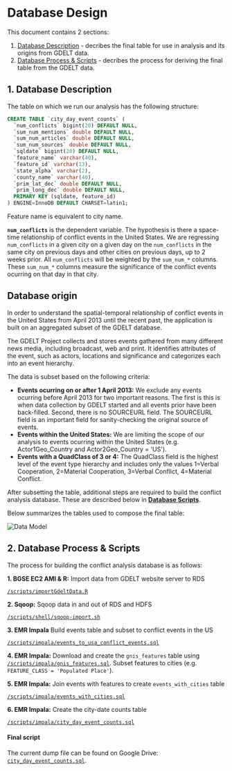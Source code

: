 # Database Design

This document contains 2 sections:

1. [Database Description](#1-database-description) - decribes the final table for use in analysis and its origins from GDELT data.
2. [Database Process & Scripts](#2-database-process--scripts) - decribes the process for deriving the final table from the GDELT data.

## 1. Database Description

The table on which we run our analysis has the following structure:

```sql
CREATE TABLE `city_day_event_counts` (
  `num_conflicts` bigint(20) DEFAULT NULL,
  `sum_num_mentions` double DEFAULT NULL,
  `sum_num_articles` double DEFAULT NULL,
  `sum_num_sources` double DEFAULT NULL,
  `sqldate` bigint(20) DEFAULT NULL,
  `feature_name` varchar(40),
  `feature_id` varchar(13),
  `state_alpha` varchar(2),
  `county_name` varchar(40),
  `prim_lat_dec` double DEFAULT NULL,
  `prim_long_dec` double DEFAULT NULL,
  PRIMARY KEY (sqldate, feature_id)
) ENGINE=InnoDB DEFAULT CHARSET=latin1;
```

Feature name is equivalent to city name.

**`num_conflicts`** is the dependent variable. The hypothesis is there a space-time relationship of conflict events in the United States. We are regressing `num_conflicts` in a given city on a given day on the `num_conflicts` in the same city on previous days and other cities on previous days, up to 2 weeks prior. All `num_conflicts` will be weighted by the `sum_num_*` columns. These `sum_num_*` columns measure the significance of the conflict events ocurring on that day in that city.

## Database origin

In order to understand the spatial-temporal relationship of conflict events in the United States from April 2013 until the recent past, the application is built on an aggregated subset of the GDELT database.

The GDELT Project collects and stores events gathered from many different news media, including broadcast, web and print. It identifies attributes of the event, such as actors, locations and significance and categorizes each into an event hierarchy.

The data is subset based on the following criteria:

* **Events ocurring on or after 1 April 2013:** We exclude any events ocurring before April 2013 for two important reasons. The first is this is when data collection by GDELT started and all events prior have been back-filled. Second, there is no SOURCEURL field. The SOURCEURL field is an important field for sanity-checking the original source of events.
* **Events within the United States:** We are limiting the scope of our analysis to events ocurring within the United States (e.g. Actor1Geo_Country and Actor2Geo_Country = 'US').
* **Events with a QuadClass of 3 or 4:** The QuadClass field is the highest level of the event type hierarchy and includes only the values 1=Verbal Cooperation, 2=Material Cooperation, 3=Verbal Conflict, 4=Material Conflict.

After subsetting the table, additional steps are required to build the conflict analysis database. These are described below in **[Database Scripts](#database-scripts)**.

Below summarizes the tables used to compose the final table:

![Data Model](https://www.lucidchart.com/publicSegments/view/f1312882-b8a5-4132-915a-277929077c91/image.png)

## 2. Database Process & Scripts

The process for building the conflict analysis database is as follows:

**1. BGSE EC2 AMI & R:** Import data from GDELT website server to RDS

[`/scripts/importGdeltData.R`](/scripts/importGdeltData.R)

**2. Sqoop:** Sqoop data in and out of RDS and HDFS

[`/scripts/shell/sqoop-import.sh`](/scripts/shell/sqoop-import.sh)

**3. EMR Impala** Build events table and subset to conflict events in the US

[`/scripts/impala/events_to_usa_conflict_events.sql`](/scripts/impala/events_to_usa_conflict_events.sql)

**4. EMR Impala:** Download and create the `gnis_features` table using [`/scripts/impala/gnis_features.sql`](/scripts/sql/gnis_features.sql). Subset features to cities (e.g. `FEATURE_CLASS = 'Populated Place'`).

**5. EMR Impala:** Join events with features to create `events_with_cities` table

[`/scripts/impala/events_with_cities.sql`](/scripts/impala/events_with_cities.sql)

**6. EMR Impala:** Create the city-date counts table

[`/scripts/impala/city_day_event_counts.sql`](/scripts/sql/impala/city_day_event_counts.sql)


#### Final script

The current dump file can be found on Google Drive: [`city_day_event_counts.sql`](https://drive.google.com/a/barcelonagse.eu/file/d/0B39HWOgUiKJrV08xWVVmcUY0Snc/view?usp=sharing).
